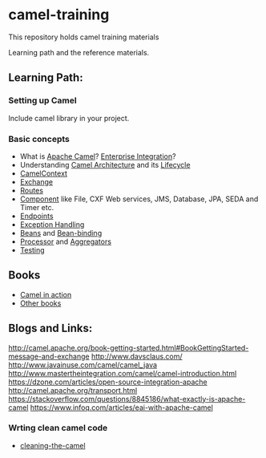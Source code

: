 # camel-training
This repository holds camel training materials

Learning path and the reference materials.

## Learning Path:

### Setting up Camel
Include camel library in your project.

### Basic concepts

* What is [Apache Camel](http://camel.apache.org/)? [Enterprise Integration](http://camel.apache.org/enterprise-integration-patterns.html)?
* Understanding [Camel Architecture](http://camel.apache.org/architecture.html) and its [Lifecycle](http://camel.apache.org/lifecycle.html)
* [CamelContext](http://camel.apache.org/camelcontext.html)
* [Exchange](http://camel.apache.org/exchange.html)
* [Routes](http://camel.apache.org/routes.html)
* [Component](http://camel.apache.org/component.html) like File, CXF Web services, JMS, Database, JPA, SEDA and Timer etc.
* [Endpoints](http://camel.apache.org/endpoint.html)
* [Exception Handling](http://camel.apache.org/error-handling-in-camel.html)
* [Beans](http://camel.apache.org/bean.html) and [Bean-binding](http://camel.apache.org/bean-binding.html)
* [Processor](http://camel.apache.org/processor.html) and [Aggregators](http://camel.apache.org/aggregator.html) 
* [Testing](http://camel.apache.org/testing.html)
 

## Books 
* [Camel in action](https://www.manning.com/books/camel-in-action)
* [Other books](http://camel.apache.org/books.html) 
    

## Blogs and Links: 
http://camel.apache.org/book-getting-started.html#BookGettingStarted-message-and-exchange
http://www.davsclaus.com/
http://www.javainuse.com/camel/camel_java
http://www.mastertheintegration.com/camel/camel-introduction.html
https://dzone.com/articles/open-source-integration-apache
http://camel.apache.org/transport.html
https://stackoverflow.com/questions/8845186/what-exactly-is-apache-camel
https://www.infoq.com/articles/eai-with-apache-camel

### Wrting clean camel code
* [cleaning-the-camel](https://capgemini.github.io/java/cleaning-the-camel)

